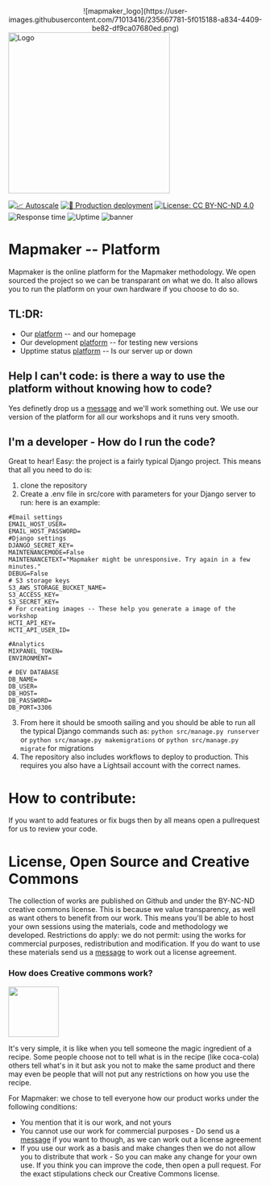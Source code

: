 <div align="center">
![mapmaker_logo](https://user-images.githubusercontent.com/71013416/235667781-5f015188-a834-4409-be82-df9ca07680ed.png)
</div

<div align="center">
  <img src="https://user-images.githubusercontent.com/71013416/235667781-5f015188-a834-4409-be82-df9ca07680ed.png" alt="Logo" width="320" />
</div>

[![📈 Autoscale](https://github.com/two-trick-pony-NL/mapmaker/actions/workflows/autoscale.yml/badge.svg?branch=master)](https://github.com/two-trick-pony-NL/mapmaker/actions/workflows/autoscale.yml)
[![🚀 Production deployment](https://github.com/two-trick-pony-NL/mapmaker/actions/workflows/productiondeploy.yml/badge.svg)](https://github.com/two-trick-pony-NL/mapmaker/actions/workflows/productiondeploy.yml)
[![License: CC BY-NC-ND 4.0](https://img.shields.io/badge/License-CC_BY--NC--ND_4.0-lightgrey.svg)](https://creativecommons.org/licenses/by-nc-nd/4.0/)
![Response time](https://img.shields.io/endpoint?url=https%3A%2F%2Fraw.githubusercontent.com%2Fupptime%2Fupptime%2Fmaster%2Fapi%2Fgoogle%2Fresponse-time.json)
![Uptime](https://img.shields.io/endpoint?url=https%3A%2F%2Fraw.githubusercontent.com%2Fupptime%2Fupptime%2Fmaster%2Fapi%2Fgoogle%2Fuptime.json)
![banner](https://user-images.githubusercontent.com/71013416/235923153-98dfe26f-e4b1-4577-bed3-493384429f4b.png)

# Mapmaker -- Platform
Mapmaker is the online platform for the Mapmaker methodology. We open sourced the project so we can be transparant on what we do. It also allows you to run the platform on your own hardware if you choose to do so. 

## TL:DR:
- Our [platform](https://mapmaker.nl) -- and our homepage 
- Our development [platform](https://triage.mapmaker.nl) -- for testing new versions
- Upptime status [platform](https://status.mapmaker.nl) -- Is our server up or down

## Help I can't code: is there a way to use the platform without knowing how to code?
Yes definetly drop us a [message](https://mapmaker.nl/contact) and we'll work something out. We use our version of the platform for all our workshops and it runs very smooth.  

## I'm a developer - How do I run the code? 
Great to hear! Easy: the project is a fairly typical Django project. This means that all you need to do is:
1. clone the repository
2. Create a .env file in src/core with parameters for your Django server to run: here is an example:

```
#Email settings
EMAIL_HOST_USER=
EMAIL_HOST_PASSWORD=
#Django settings
DJANGO_SECRET_KEY=
MAINTENANCEMODE=False
MAINTENANCETEXT="Mapmaker might be unresponsive. Try again in a few minutes."
DEBUG=False
# S3 storage keys
S3_AWS_STORAGE_BUCKET_NAME=
S3_ACCESS_KEY=
S3_SECRET_KEY=
# For creating images -- These help you generate a image of the workshop
HCTI_API_KEY=
HCTI_API_USER_ID=

#Analytics
MIXPANEL_TOKEN=
ENVIRONMENT=

# DEV DATABASE
DB_NAME=
DB_USER=
DB_HOST=
DB_PASSWORD=
DB_PORT=3306
```

3. From here it should be smooth sailing and you should be able to run all the typical Django commands such as: 
`python src/manage.py runserver`
or
`python src/manage.py makemigrations` or `python src/manage.py migrate` for migrations
4. The repository also includes workflows to deploy to production. This requires you also have a Lightsail account with the correct names. 

# How to contribute:
If you want to add features or fix bugs then by all means open a pullrequest for us to review your code. 


# License, Open Source and Creative Commons
The collection of works are published on Github and under the BY-NC-ND creative commons license.  This is because we value transparency, as well as want others to benefit from our work. This means you'll be able to host your own sessions using the materials, code and methodology we developed. Restrictions do apply: we do not permit: using the works for commercial purposes, redistribution and modification. If you do want to use these materials send us a [message](https://mapmaker.nl/contact) to work out a license agreement.



### How does Creative commons work?
<img src="https://user-images.githubusercontent.com/71013416/230730932-b32e5048-5d7f-4f81-9df1-bfc658f6f5e4.png" width="100">

It's very simple, it is like when you tell someone the magic ingredient of a recipe. Some people choose not to tell what is in the recipe (like coca-cola) others tell what's in it but ask you not to make the same product and there may even be people that will not put any restrictions on how you use the recipe.

For Mapmaker: we chose to tell everyone how our product works under the following conditions:
- You mention that it is our work, and not yours
- You cannot use our work for commercial purposes - Do send us a [message](https://mapmaker.nl/contact)  if you want to though, as we can work out a license agreement
- If you use our work as a basis and make changes then we do not allow you to distribute that work - So you can make any change for your own use. If you think you can improve the code, then open a pull request.
For the exact stipulations check our Creative Commons license.

